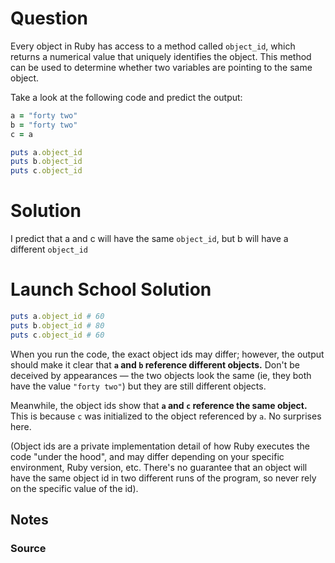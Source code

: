 # Question

Every object in Ruby has access to a method called `object_id`, which returns a numerical value that uniquely identifies the object. This method can be used to determine whether two variables are pointing to the same object.

Take a look at the following code and predict the output:

```ruby
a = "forty two"
b = "forty two"
c = a

puts a.object_id
puts b.object_id
puts c.object_id
```

# Solution
I predict that a and c will have the same `object_id`, but b will have a different `object_id`

# Launch School Solution

```ruby
puts a.object_id # 60
puts b.object_id # 80
puts c.object_id # 60
```

When you run the code, the exact object ids may differ; however, the output should make it clear that **`a` and `b` reference different objects.** Don't be deceived by appearances — the two objects look the same (ie, they both have the value `"forty two"`) but they are still different objects.

Meanwhile, the object ids show that **`a` and `c` reference the same object.** This is because `c` was initialized to the object referenced by `a`. No surprises here.

(Object ids are a private implementation detail of how Ruby executes the code "under the hood", and may differ depending on your specific environment, Ruby version, etc. There's no guarantee that an object will have the same object id in two different runs of the program, so never rely on the specific value of the id).



## Notes


### Source